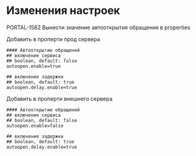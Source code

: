 # Изменения настроек
PORTAL-1582 Вынести значение автооткрытия обращения в properties

Добавить в проперти прод сервера 
``` properties
#### Автооткрытие обращений
## включение сервиса
## boolean, default: false
autoopen.enable=true

## включение задержки
## boolean, default: true
autoopen.delay.enable=true
```

Добавить в проперти внешнего сервера
``` properties
#### Автооткрытие обращений
## включение сервиса
## boolean, default: false
autoopen.enable=false

## включение задержки
## boolean, default: true
autoopen.delay.enable=true
```